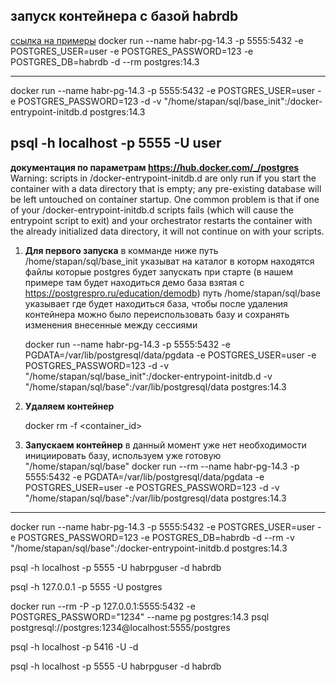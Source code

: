 ## запуск контейнера с базой habrdb
[ссылка на примеры](https://habr.com/ru/post/578744/?ysclid=l3bvdxf8nh)
docker run --name habr-pg-14.3 -p 5555:5432 -e POSTGRES_USER=user -e POSTGRES_PASSWORD=123 -e POSTGRES_DB=habrdb -d --rm postgres:14.3

----

docker run --name habr-pg-14.3 -p 5555:5432 -e POSTGRES_USER=user -e POSTGRES_PASSWORD=123 -d -v "/home/stapan/sql/base_init":/docker-entrypoint-initdb.d postgres:14.3

psql -h localhost -p 5555 -U user
----
__документация по параметрам https://hub.docker.com/_/postgres__
Warning: scripts in /docker-entrypoint-initdb.d are only run if you start the container with a data directory that is empty; any pre-existing database will be left untouched on container startup. One common problem is that if one of your /docker-entrypoint-initdb.d scripts fails (which will cause the entrypoint script to exit) and your orchestrator restarts the container with the already initialized data directory, it will not continue on with your scripts.

1. __Для первого запуска__
в комманде ниже путь /home/stapan/sql/base_init указыват на каталог в которм находятся файлы которые postgres будет запускать при старте (в нашем примере там будет находиться демо база взятая с https://postgrespro.ru/education/demodb)
путь /home/stapan/sql/base указывает где будет находиться база, чтобы после удаления контейнера можно было переиспользовать базу и сохранять изменения внесенные между сессиями

    docker run --name habr-pg-14.3 -p 5555:5432 -e PGDATA=/var/lib/postgresql/data/pgdata -e POSTGRES_USER=user -e POSTGRES_PASSWORD=123 -d -v "/home/stapan/sql/base_init":/docker-entrypoint-initdb.d -v "/home/stapan/sql/base":/var/lib/postgresql/data postgres:14.3

2. __Удаляем контейнер__

    docker rm -f <container_id>

3. __Запускаем контейнер__
в данный момент уже нет необходимости инициировать базу, используем уже готовую "/home/stapan/sql/base"
    docker run --rm --name habr-pg-14.3 -p 5555:5432 -e PGDATA=/var/lib/postgresql/data/pgdata -e POSTGRES_USER=user -e POSTGRES_PASSWORD=123 -d -v "/home/stapan/sql/base":/var/lib/postgresql/data postgres:14.3
   
----

docker run --name habr-pg-14.3 -p 5555:5432 -e POSTGRES_USER=user -e POSTGRES_PASSWORD=123 -e POSTGRES_DB=habrdb -d --rm -v "/home/stapan/sql/base":/docker-entrypoint-initdb.d postgres:14.3

psql -h localhost -p 5555 -U habrpguser -d habrdb


psql -h 127.0.0.1 -p 5555 -U postgres


docker run --rm -P -p 127.0.0.1:5555:5432 -e POSTGRES_PASSWORD="1234" --name pg postgres:14.3
psql postgresql://postgres:1234@localhost:5555/postgres


psql -h localhost -p 5416 -U <my-user> -d <my-database>

psql -h localhost -p 5555 -U habrpguser -d habrdb
